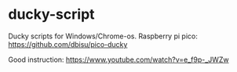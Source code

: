 # ducky-script
Ducky scripts for Windows/Chrome-os.
Raspberry pi pico: https://github.com/dbisu/pico-ducky 

Good instruction: https://www.youtube.com/watch?v=e_f9p-_JWZw

